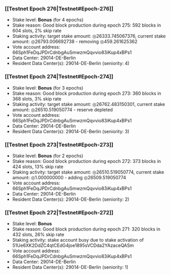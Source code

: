### [[Testnet Epoch 276|Testnet#Epoch-276]]
* Stake level: **Bonus** (for 4 epochs)
* Stake reason: Good block production during epoch 275: 592 blocks in 604 slots, 2% skip rate
* Staking activity: target stake amount: ◎26333.745067376, current stake amount: ◎26793.006692738 - removing ◎459.261625362
* Vote account address: 66Sph1FeDqJPDrCdnbgAuSmwzmQqvvio83iKup4xBPs1
* Data Center: 29014-DE-Berlin
* Resident Data Center(s): 29014-DE-Berlin (seniority: 4)
### [[Testnet Epoch 274|Testnet#Epoch-274]]
* Stake level: **Bonus** (for 3 epochs)
* Stake reason: Good block production during epoch 273: 360 blocks in 368 slots, 3% skip rate
* Staking activity: target stake amount: ◎26762.483150301, current stake amount: ◎26510.519050774 - reserve depleted
* Vote account address: 66Sph1FeDqJPDrCdnbgAuSmwzmQqvvio83iKup4xBPs1
* Data Center: 29014-DE-Berlin
* Resident Data Center(s): 29014-DE-Berlin (seniority: 3)
### [[Testnet Epoch 273|Testnet#Epoch-273]]
* Stake level: **Bonus** (for 2 epochs)
* Stake reason: Good block production during epoch 272: 373 blocks in 424 slots, 13% skip rate
* Staking activity: target stake amount: ◎26510.519050774, current stake amount: ◎1.000000000 - adding ◎26509.519050774
* Vote account address: 66Sph1FeDqJPDrCdnbgAuSmwzmQqvvio83iKup4xBPs1
* Data Center: 29014-DE-Berlin
* Resident Data Center(s): 29014-DE-Berlin (seniority: 2)
### [[Testnet Epoch 272|Testnet#Epoch-272]]
* Stake level: **Bonus**
* Stake reason: Good block production during epoch 271: 320 blocks in 432 slots, 26% skip rate
* Staking activity: stake account busy due to stake activation of 51Ue6XK2DdZC4qtCEdG4joe1895sVCDda2YAzaceQASm
* Vote account address: 66Sph1FeDqJPDrCdnbgAuSmwzmQqvvio83iKup4xBPs1
* Data Center: 29014-DE-Berlin
* Resident Data Center(s): 29014-DE-Berlin (seniority: 1)